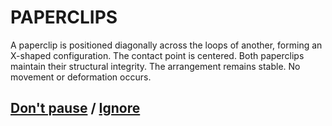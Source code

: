 # PAPERCLIPS

A paperclip is positioned diagonally across the loops of another, forming an X-shaped configuration. The contact point is centered. Both paperclips maintain their structural integrity. The arrangement remains stable. No movement or deformation occurs.

## [Don't pause](page-2a8c39742325efc7) / [Ignore](page-e792f95d4a341bdf)
